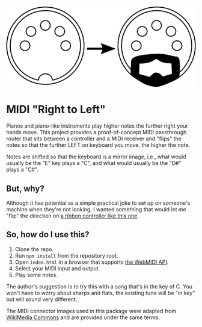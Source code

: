 ![Image of midi connector connected to "evil mirror universe" connector](./src/images/rtl.png)

# MIDI "Right to Left"

Pianos and piano-like instruments play higher notes the further right your hands move.  This project provides a
proof-of-concept MIDI passthrough router that sits between a controller and a MIDI receiver and "flips" the notes so
that the further LEFT on keyboard you move, the higher the note.

Notes are shifted so that the keyboard is a mirror image, i.e., what would usually be the "E" key plays a "C", and
what would usually be the "D#" plays a "C#".

## But, why?

Although it has potential as a simple practical joke to set up on someone's machine when they're not looking, I wanted
something that would let me "flip" the direction on [a ribbon controller like this one](http://www.doepfer.de/R2M.htm).

## So, how do I use this?

1. Clone the repo.
2. Run `npm install` from the repository root.
3. Open `index.html` in a browser that supports [the WebMIDI API](https://www.w3.org/TR/webmidi/).
4. Select your MIDI input and output.
5. Play some notes.

The author's suggestion is to try this with a song that's in the key of C.  You won't have to worry about sharps and
flats, the existing tune will be "in key" but will sound very different.

The MIDI connector images used in this package were adapted from
[WikiMedia Commons](https://commons.wikimedia.org/wiki/File:MIDI_connector2.svg) and are provided under the same terms.